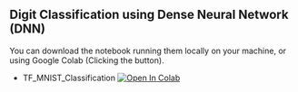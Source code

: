 ##  Digit Classification using Dense Neural Network (DNN)
You can download the notebook running them locally on your machine, or using Google Colab (Clicking the button).

- TF_MNIST_Classification [![Open In Colab](https://colab.research.google.com/assets/colab-badge.svg)](https://colab.research.google.com/github/Mjrovai/UNIFEI-IESTI01-TinyML-2022.1/blob/main/00_Curse_Folder/1_Fundamentals/Class_08/TF_MNIST_Classification.ipynb) 
